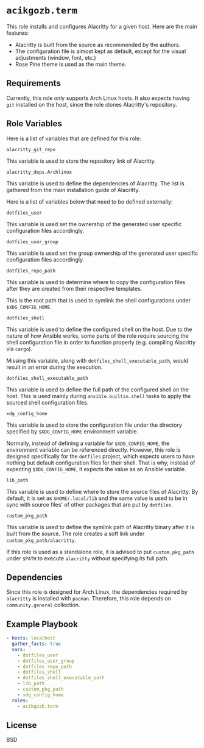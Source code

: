 # `acikgozb.term`

This role installs and configures Alacritty for a given host.
Here are the main features:

- Alacritty is built from the source as recommended by the authors.
- The configuration file is almost kept as default, except for the visual adjustments (window, font, etc.)
- Rose Pine theme is used as the main theme.

## Requirements

Currently, this role only supports Arch Linux hosts.
It also expects having `git` installed on the host, since the role clones Alacritty's repository.

## Role Variables

Here is a list of variables that are defined for this role:

`alacritty_git_repo`

This variable is used to store the repository link of Alacritty.

`alacritty_deps.Archlinux`

This variable is used to define the dependencies of Alacritty.
The list is gathered from the main installation guide of Alacritty.

Here is a list of variables below that need to be defined externally:

`dotfiles_user`

This variable is used set the ownership of the generated user specific configuration files accordingly.

`dotfiles_user_group`

This variable is used set the group ownership of the generated user specific configuration files accordingly.

`dotfiles_repo_path`

This variable is used to determine where to copy the configuration files after they are created from their respective templates.

This is the root path that is used to symlink the shell configurations under `$XDG_CONFIG_HOME`.

`dotfiles_shell`

This variable is used to define the configured shell on the host.
Due to the nature of how Ansible works, some parts of the role require sourcing the shell configuration file in order to function properly (e.g. compiling Alacritty via `cargo`).

Missing this variable, along with `dotfiles_shell_executable_path`, would result in an error during the execution.

`dotfiles_shell_executable_path`

This variable is used to define the full path of the configured shell on the host.
This is used mainly during `ansible.builtin.shell` tasks to apply the sourced shell configuration files.

`xdg_config_home`

This variable is used to store the configuration file under the directory specified by `$XDG_CONFIG_HOME` environment variable.

Normally, instead of defining a variable for `$XDG_CONFIG_HOME`, the environment variable can be referenced directly.
However, this role is designed specifically for the `dotfiles` project, which expects users to have nothing but default configuration files for their shell. That is why, instead of expecting `$XDG_CONFIG_HOME`, it expects the value as an Ansible variable.

`lib_path`

This variable is used to define where to store the source files of Alacritty.
By default, it is set as `$HOME/.local/lib` and the same value is used to be in sync with source files' of other packages that are put by `dotfiles`.

`custom_pkg_path`

This variable is used to define the symlink path of Alacritty binary after it is built from the source.
The role creates a soft link under `custom_pkg_path/alacritty`.

If this role is used as a standalone role, it is advised to put `custom_pkg_path` under `$PATH` to execute `alacritty` without specifying its full path.

## Dependencies

Since this role is designed for Arch Linux, the dependencies required by `alacritty` is installed with `pacman`.
Therefore, this role depends on `community.general` collection.

## Example Playbook

```yml
- hosts: localhost
  gather_facts: true
  vars:
    - dotfiles_user
    - dotfiles_user_group
    - dotfiles_repo_path
    - dotfiles_shell
    - dotfiles_shell_executable_path
    - lib_path
    - custom_pkg_path
    - xdg_config_home
  roles:
    - acikgozb.term
```

## License

BSD

